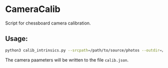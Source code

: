 # CameraCalib

Script for chessboard camera calibration. 

## Usage:
```bash
python3 calib_intrinsics.py --srcpath=/path/to/source/photos --outdir=/path/to/save/undistorted/photos --pattern=COLUMNSxROWS --iterations=1 --saveto=calib.json
```

The camera paameters will be written to the file `calib.json`. 
